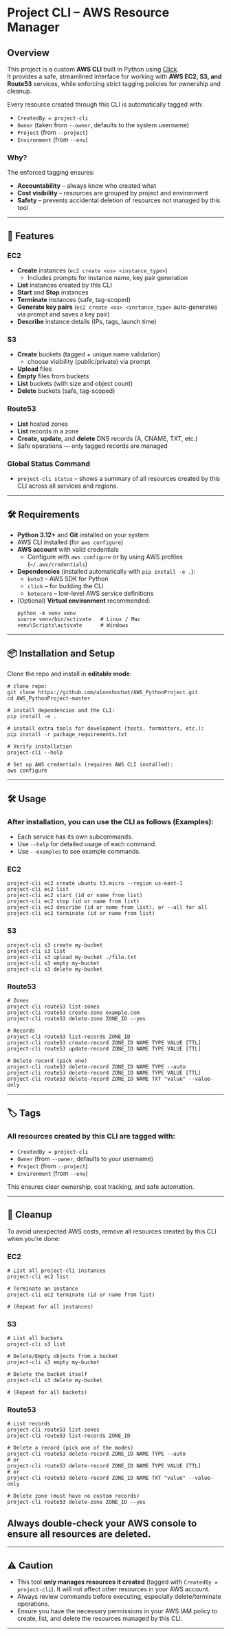 # Project CLI – AWS Resource Manager

## Overview
This project is a custom **AWS CLI** built in Python using [Click](https://click.palletsprojects.com/).  
It provides a safe, streamlined interface for working with **AWS EC2, S3, and Route53** services, while enforcing strict tagging policies for ownership and cleanup.

Every resource created through this CLI is automatically tagged with:
- `CreatedBy = project-cli`
- `Owner` (taken from `--owner`, defaults to the system username)
- `Project` (from `--project`)
- `Environment` (from `--env`)

### Why?
The enforced tagging ensures:
- **Accountability** – always know who created what
- **Cost visibility** – resources are grouped by project and environment
- **Safety** – prevents accidental deletion of resources not managed by this tool

---
## 🚀 Features

### EC2
- **Create** instances (`ec2 create <os> <instance_type>`)
  - Includes prompts for instance name, key pair generation
- **List** instances created by this CLI
- **Start** and **Stop** instances
- **Terminate** instances (safe, tag-scoped)
- **Generate key pairs** (`ec2 create <os> <instance_type>` auto-generates via prompt and saves a key pair)
- **Describe** instance details (IPs, tags, launch time)

### S3
- **Create** buckets (tagged + unique name validation)
  - choose visibility (public/private) via prompt
- **Upload** files
- **Empty** files from buckets
- **List** buckets (with size and object count)
- **Delete** buckets (safe, tag-scoped)

### Route53
- **List** hosted zones
- **List** records in a zone
- **Create**, **update**, and **delete** DNS records (A, CNAME, TXT, etc.)
- Safe operations — only tagged records are managed

### Global Status Command
- `project-cli status` – shows a summary of all resources created by this CLI across all services and regions.

---

## 🛠️ Requirements

- **Python 3.12+** and **Git** installed on your system
- AWS CLI installed (for `aws configure`)
- **AWS account** with valid credentials
  - Configure with `aws configure` or by using AWS profiles (`~/.aws/credentials`)
- **Dependencies** (installed automatically with `pip install -e .`):
  - `boto3` – AWS SDK for Python
  - `click` – for building the CLI
  - `botocore` – low-level AWS service definitions
- (Optional) **Virtual environment** recommended:
  ```
  python -m venv venv
  source venv/bin/activate   # Linux / Mac
  venv\Scripts\activate      # Windows

---

## 📦 Installation and Setup

Clone the repo and install in **editable mode**:

```
# clone repo:
git clone https://github.com/alonshochat/AWS_PythonProject.git
cd AWS_PythonProject-master

# install dependencies and the CLI:
pip install -e .

# install extra tools for development (tests, formatters, etc.):
pip install -r package_requirements.txt

# Verify installation
project-cli --help

# Set up AWS credentials (requires AWS CLI installed):
aws configure

```

---

## 🛠️ Usage

### After installation, you can use the CLI as follows (Examples):
* Each service has its own subcommands.
* Use `--help` for detailed usage of each command.
* Use `--examples` to see example commands.

### EC2
```
project-cli ec2 create ubuntu t3.micro --region us-east-1
project-cli ec2 list 
project-cli ec2 start (id or name from list)
project-cli ec2 stop (id or name from list)
project-cli ec2 describe (id or name from list), or --all for all
project-cli ec2 terminate (id or name from list)
```

### S3
```
project-cli s3 create my-bucket
project-cli s3 list
project-cli s3 upload my-bucket ./file.txt
project-cli s3 empty my-bucket 
project-cli s3 delete my-bucket
```

### Route53
```
# Zones
project-cli route53 list-zones
project-cli route53 create-zone example.com
project-cli route53 delete-zone ZONE_ID --yes

# Records
project-cli route53 list-records ZONE_ID
project-cli route53 create-record ZONE_ID NAME TYPE VALUE [TTL]
project-cli route53 update-record ZONE_ID NAME TYPE VALUE [TTL]

# Delete record (pick one)
project-cli route53 delete-record ZONE_ID NAME TYPE --auto
project-cli route53 delete-record ZONE_ID NAME TYPE VALUE [TTL]
project-cli route53 delete-record ZONE_ID NAME TXT "value" --value-only

```

---
## 🏷️ Tags
### All resources created by this CLI are tagged with:

- `CreatedBy = project-cli`
- `Owner` (from `--owner`, defaults to your username)
- `Project` (from `--project`)
- `Environment` (from `--env`)

This ensures clear ownership, cost tracking, and safe automation.

---

## 🧹 Cleanup

To avoid unexpected AWS costs, remove all resources created by this CLI when you’re done:

### EC2
```
# List all project-cli instances
project-cli ec2 list

# Terminate an instance
project-cli ec2 terminate (id or name from list)

# (Repeat for all instances)
``` 
### S3
```
# List all buckets
project-cli s3 list

# Delete/Empty objects from a bucket
project-cli s3 empty my-bucket

# Delete the bucket itself
project-cli s3 delete my-bucket

# (Repeat for all buckets)
```
### Route53
```
# List records
project-cli route53 list-zones
project-cli route53 list-records ZONE_ID

# Delete a record (pick one of the modes)
project-cli route53 delete-record ZONE_ID NAME TYPE --auto
# or
project-cli route53 delete-record ZONE_ID NAME TYPE VALUE [TTL]
# or
project-cli route53 delete-record ZONE_ID NAME TXT "value" --value-only

# Delete zone (must have no custom records)
project-cli route53 delete-zone ZONE_ID --yes

```
## Always double-check your AWS console to ensure all resources are deleted.

---

## ⚠️ Caution
- This tool **only manages resources it created** (tagged with `CreatedBy = project-cli`). It will not affect other resources in your AWS account.
- Always review commands before executing, especially delete/terminate operations.
- Ensure you have the necessary permissions in your AWS IAM policy to create, list, and delete the resources managed by this CLI.

---
